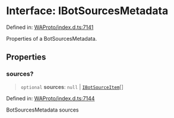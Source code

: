 # Interface: IBotSourcesMetadata

Defined in: [WAProto/index.d.ts:7141](https://github.com/Fokusdotid/bail/blob/cf6cc85134e12081bc635cea02cc0eee74033a81/WAProto/index.d.ts#L7141)

Properties of a BotSourcesMetadata.

## Properties

### sources?

> `optional` **sources**: `null` \| [`IBotSourceItem`](../namespaces/BotSourcesMetadata/interfaces/IBotSourceItem.md)[]

Defined in: [WAProto/index.d.ts:7144](https://github.com/Fokusdotid/bail/blob/cf6cc85134e12081bc635cea02cc0eee74033a81/WAProto/index.d.ts#L7144)

BotSourcesMetadata sources
